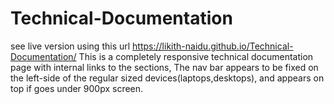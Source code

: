 # Technical-Documentation
see live version using this url https://likith-naidu.github.io/Technical-Documentation/
This is a completely responsive technical documentation page with internal links to the sections,
The nav bar appears to be fixed on the left-side of the regular sized devices(laptops,desktops),
and appears on top if goes under 900px screen.
